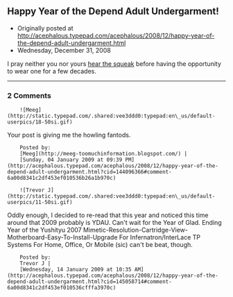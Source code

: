 ## Happy Year of the Depend Adult Undergarment!

 * Originally posted at http://acephalous.typepad.com/acephalous/2008/12/happy-year-of-the-depend-adult-undergarment.html
 * Wednesday, December 31, 2008



I pray neither you nor yours [hear the squeak](http://books.google.com/books?id=3N4irbH6cDUC&pg=PA161&dq=%!Y(MISSING)ear+of+the+Depend+Adult+Undergarment%!&(MISSING)num=100&ei=dxVcScGOH4PIlQS6-pHTCg&client=firefox-a) before having the opportunity to wear one for a few decades.

		

* * *

### 2 Comments 

		

                
[]()

	

		![Meeg](http://static.typepad.com/.shared:vee3ddd0:typepad:en\_us/default-userpics/18-50si.gif)
	

	

		

Your post is giving me the howling fantods.

	

		Posted by:
		[Meeg](http://meeg-toomuchinformation.blogspot.com/) |
		[Sunday, 04 January 2009 at 09:39 PM](http://acephalous.typepad.com/acephalous/2008/12/happy-year-of-the-depend-adult-undergarment.html?cid=144096366#comment-6a00d8341c2df453ef010536b26a1b970c)

[]()

	

		![Trevor J](http://static.typepad.com/.shared:vee3ddd0:typepad:en\_us/default-userpics/11-50si.gif)
	

	

		

Oddly enough, I decided to re-read that this year and noticed this time around that 2009 probably is YDAU. Can't wait for the Year of Glad. Ending Year of the Yushityu 2007 Mimetic-Resolution-Cartridge-View-Motherboard-Easy-To-Install-Upgrade For Infernatron/InterLace TP Systems For Home, Office, Or Mobile (sic) can't be beat, though.

	

		Posted by:
		Trevor J |
		[Wednesday, 14 January 2009 at 10:35 AM](http://acephalous.typepad.com/acephalous/2008/12/happy-year-of-the-depend-adult-undergarment.html?cid=145058714#comment-6a00d8341c2df453ef010536cfffa3970c)

		

        